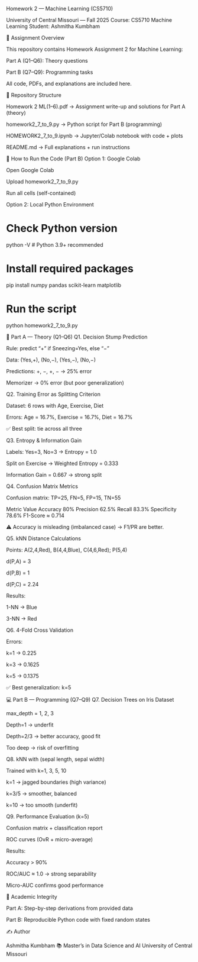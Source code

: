 Homework 2 — Machine Learning (CS5710)

University of Central Missouri — Fall 2025
Course: CS5710 Machine Learning
Student: Ashmitha Kumbham

📘 Assignment Overview

This repository contains Homework Assignment 2 for Machine Learning:

Part A (Q1–Q6): Theory questions

Part B (Q7–Q9): Programming tasks

All code, PDFs, and explanations are included here.

📂 Repository Structure

Homework 2 ML(1–6).pdf → Assignment write-up and solutions for Part A (theory)

homework2_7_to_9.py → Python script for Part B (programming)

HOMEWORK2_7_to_9.ipynb → Jupyter/Colab notebook with code + plots

README.md → Full explanations + run instructions

🔧 How to Run the Code (Part B)
Option 1: Google Colab

Open Google Colab

Upload homework2_7_to_9.py

Run all cells (self-contained)

Option 2: Local Python Environment
# Check Python version
python -V   # Python 3.9+ recommended

# Install required packages
pip install numpy pandas scikit-learn matplotlib

# Run the script
python homework2_7_to_9.py

📘 Part A — Theory (Q1–Q6)
Q1. Decision Stump Prediction

Rule: predict “+” if Sneezing=Yes, else “−”

Data: (Yes,+), (No,−), (Yes,−), (No,−)

Predictions: +, −, +, − → 25% error

Memorizer → 0% error (but poor generalization)

Q2. Training Error as Splitting Criterion

Dataset: 6 rows with Age, Exercise, Diet

Errors: Age = 16.7%, Exercise = 16.7%, Diet = 16.7%

✅ Best split: tie across all three

Q3. Entropy & Information Gain

Labels: Yes=3, No=3 → Entropy = 1.0

Split on Exercise → Weighted Entropy = 0.333

Information Gain = 0.667 → strong split

Q4. Confusion Matrix Metrics

Confusion matrix: TP=25, FN=5, FP=15, TN=55

Metric	Value
Accuracy	80%
Precision	62.5%
Recall	83.3%
Specificity	78.6%
F1-Score	≈ 0.714

⚠️ Accuracy is misleading (imbalanced case) → F1/PR are better.

Q5. kNN Distance Calculations

Points: A(2,4,Red), B(4,4,Blue), C(4,6,Red); P(5,4)

d(P,A) = 3

d(P,B) = 1

d(P,C) = 2.24

Results:

1-NN → Blue

3-NN → Red

Q6. 4-Fold Cross Validation

Errors:

k=1 → 0.225

k=3 → 0.1625

k=5 → 0.1375

✅ Best generalization: k=5

💻 Part B — Programming (Q7–Q9)
Q7. Decision Trees on Iris Dataset

max_depth = 1, 2, 3

Depth=1 → underfit

Depth=2/3 → better accuracy, good fit

Too deep → risk of overfitting

Q8. kNN with (sepal length, sepal width)

Trained with k=1, 3, 5, 10

k=1 → jagged boundaries (high variance)

k=3/5 → smoother, balanced

k=10 → too smooth (underfit)

Q9. Performance Evaluation (k=5)

Confusion matrix + classification report

ROC curves (OvR + micro-average)

Results:

Accuracy > 90%

ROC/AUC ≈ 1.0 → strong separability

Micro-AUC confirms good performance

📌 Academic Integrity

Part A: Step-by-step derivations from provided data

Part B: Reproducible Python code with fixed random states

✍️ Author

Ashmitha Kumbham
📚 Master’s in Data Science and AI
University of Central Missouri

